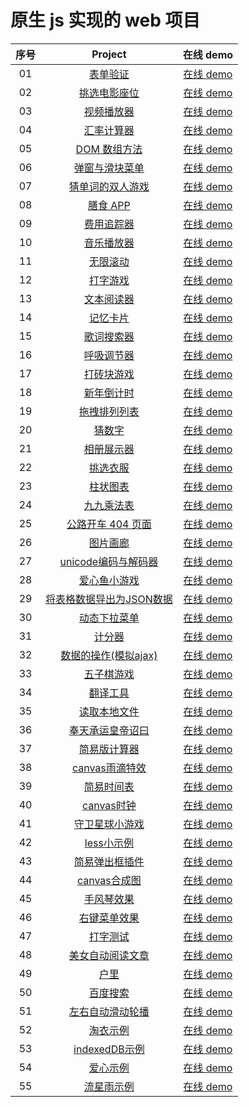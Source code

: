 # 原生 js 实现的 web 项目

| 序号 |                                                 Project                                                  |                                        在线 demo                                        |
| :--: | :------------------------------------------------------------------------------------------------------: | :-------------------------------------------------------------------------------------: |
|  01  |                [表单验证](https://github.com/eveningwater/my-web-projects/tree/master/js/1)                 |          [在线 demo](https://www.eveningwater.com/my-web-projects/js/1/)           |
|  02  |              [挑选电影座位](https://github.com/eveningwater/my-web-projects/tree/master/js/2)               |          [在线 demo](https://www.eveningwater.com/my-web-projects/js/2/)           |
|  03  |               [视频播放器](https://github.com/eveningwater/my-web-projects/tree/master/js/3)                |          [在线 demo](https://www.eveningwater.com/my-web-projects/js/3/)           |
|  04  |               [汇率计算器](https://github.com/eveningwater/my-web-projects/tree/master/js/4)                |          [在线 demo](https://www.eveningwater.com/my-web-projects/js/4/)           |
|  05  |              [DOM 数组方法](https://github.com/eveningwater/my-web-projects/tree/master/js/5)               |          [在线 demo](https://www.eveningwater.com/my-web-projects/js/5/)           |
|  06  |             [弹窗与滑块菜单](https://github.com/eveningwater/my-web-projects/tree/master/js/6)              |          [在线 demo](https://www.eveningwater.com/my-web-projects/js/6/)           |
|  07  |            [猜单词的双人游戏](https://github.com/eveningwater/my-web-projects/tree/master/js/7)             |          [在线 demo](https://www.eveningwater.com/my-web-projects/js/7/)           |
|  08  |                [膳食 APP](https://github.com/eveningwater/my-web-projects/tree/master/js/8)                 |          [在线 demo](https://www.eveningwater.com/my-web-projects/js/8/)           |
|  09  |               [费用追踪器](https://github.com/eveningwater/my-web-projects/tree/master/js/9)                |          [在线 demo](https://www.eveningwater.com/my-web-projects/js/9/)           |
|  10  |        [音乐播放器](https://github.com/eveningwater/my-web-projects/tree/master/js/10)        |     [在线 demo](https://www.eveningwater.com/my-web-projects/js/10/)     |
|  11  | [无限滚动](https://github.com/eveningwater/my-web-projects/tree/master/js/11) | [在线 demo](https://www.eveningwater.com/my-web-projects/js/11/) |
|  12  |         [打字游戏](https://github.com/eveningwater/my-web-projects/tree/master/js/12)         |     [在线 demo](https://www.eveningwater.com/my-web-projects/js/12/)      |
|  13  |  [文本阅读器](https://github.com/eveningwater/my-web-projects/tree/master/js/13)  |  [在线 demo](https://www.eveningwater.com/my-web-projects/js/13/)  |
|  14  |        [记忆卡片](https://github.com/eveningwater/my-web-projects/tree/master/js/14)        |     [在线 demo](https://www.eveningwater.com/my-web-projects/js/14/)     |
|  15  |     [歌词搜索器](https://github.com/eveningwater/my-web-projects/tree/master/js/15)      |    [在线 demo](https://www.eveningwater.com/my-web-projects/js/15/)     |
|  16  |               [呼吸调节器](https://github.com/eveningwater/my-web-projects/tree/master/js/16)               |          [在线 demo](https://www.eveningwater.com/my-web-projects/js/16/)          |
|  17  |       [打砖块游戏](https://github.com/eveningwater/my-web-projects/tree/master/js/17)       |    [在线 demo](https://www.eveningwater.com/my-web-projects/js/17/)     |
|  18  |  [新年倒计时](https://github.com/eveningwater/my-web-projects/tree/master/js/18)  |  [在线 demo](https://www.eveningwater.com/my-web-projects/js/18/)  |
|  19  |       [拖拽排列列表](https://github.com/eveningwater/my-web-projects/tree/master/js/19)       |    [在线 demo](https://www.eveningwater.com/my-web-projects/js/19/)     |
|  20  |                 [猜数字](https://github.com/eveningwater/my-web-projects/tree/master/js/20)                 |          [在线 demo](https://www.eveningwater.com/my-web-projects/js/20/)          |
|  21  |               [相册展示器](https://github.com/eveningwater/my-web-projects/tree/master/js/21)               |          [在线 demo](https://www.eveningwater.com/my-web-projects/js/21/)          |
|  22  |                [挑选衣服](https://github.com/eveningwater/my-web-projects/tree/master/js/22)                |          [在线 demo](https://www.eveningwater.com/my-web-projects/js/22/)          |
|  23  |                [柱状图表](https://github.com/eveningwater/my-web-projects/tree/master/js/23)                |          [在线 demo](https://www.eveningwater.com/my-web-projects/js/23/)          |
|  24  |               [九九乘法表](https://github.com/eveningwater/my-web-projects/tree/master/js/24)               |          [在线 demo](https://www.eveningwater.com/my-web-projects/js/24/)          |
|  25  |           [公路开车 404 页面](https://github.com/eveningwater/my-web-projects/tree/master/js/25)            |          [在线 demo](https://www.eveningwater.com/my-web-projects/js/25/)          |
|  26  |           [图片画廊](https://github.com/eveningwater/my-web-projects/tree/master/js/26)            |          [在线 demo](https://www.eveningwater.com/my-web-projects/js/26/)          |
|  27  |           [unicode编码与解码器](https://github.com/eveningwater/my-web-projects/tree/master/js/27)            |          [在线 demo](https://www.eveningwater.com/my-web-projects/js/27/)
|  28  |           [爱心鱼小游戏](https://github.com/eveningwater/my-web-projects/tree/master/js/28)            |          [在线 demo](https://www.eveningwater.com/my-web-projects/js/28/)          
|  29  |           [将表格数据导出为JSON数据](https://github.com/eveningwater/my-web-projects/tree/master/js/29)            |          [在线 demo](https://www.eveningwater.com/my-web-projects/js/29/)   
|  30  |           [动态下拉菜单](https://github.com/eveningwater/my-web-projects/tree/master/js/30)            |          [在线 demo](https://www.eveningwater.com/my-web-projects/js/30/)
|  31  |           [计分器](https://github.com/eveningwater/my-web-projects/tree/master/js/31)            |          [在线 demo](https://www.eveningwater.com/my-web-projects/js/31/)
|  32  |           [数据的操作(模拟ajax)](https://github.com/eveningwater/my-web-projects/tree/master/js/32)            |          [在线 demo](https://www.eveningwater.com/my-web-projects/js/32/)
|  33  |           [五子棋游戏](https://github.com/eveningwater/my-web-projects/tree/master/js/33)            |          [在线 demo](https://www.eveningwater.com/my-web-projects/js/33/)
|  34  |           [翻译工具](https://github.com/eveningwater/my-web-projects/tree/master/js/34)            |          [在线 demo](https://www.eveningwater.com/my-web-projects/js/34/)
|  35  |           [读取本地文件](https://github.com/eveningwater/my-web-projects/tree/master/js/35)            |          [在线 demo](https://www.eveningwater.com/my-web-projects/js/35/)
|  36  |           [奉天承运皇帝诏曰](https://github.com/eveningwater/my-web-projects/tree/master/js/36)            |          [在线 demo](https://www.eveningwater.com/my-web-projects/js/36/)    
|  37  |           [简易版计算器](https://github.com/eveningwater/my-web-projects/tree/master/js/37)            |          [在线 demo](https://www.eveningwater.com/my-web-projects/js/37/) 
|  38  |           [canvas雨滴特效](https://github.com/eveningwater/my-web-projects/tree/master/js/38)            |          [在线 demo](https://www.eveningwater.com/my-web-projects/js/38/)                  
|  39  |           [简易时间表](https://github.com/eveningwater/my-web-projects/tree/master/js/39)            |          [在线 demo](https://www.eveningwater.com/my-web-projects/js/39/)  
|  40  |           [canvas时钟](https://github.com/eveningwater/my-web-projects/tree/master/js/40)            |          [在线 demo](https://www.eveningwater.com/my-web-projects/js/40/) 
|  41  |           [守卫星球小游戏](https://github.com/eveningwater/my-web-projects/tree/master/js/41)            |          [在线 demo](https://www.eveningwater.com/my-web-projects/js/41/) 
|  42  |           [less小示例](https://github.com/eveningwater/my-web-projects/tree/master/js/42)            |          [在线 demo](https://www.eveningwater.com/my-web-projects/js/42/) 
|  43  |           [简易弹出框插件](https://github.com/eveningwater/my-web-projects/tree/master/js/43)            |          [在线 demo](https://www.eveningwater.com/my-web-projects/js/43/) 
|  44  |           [canvas合成图](https://github.com/eveningwater/my-web-projects/tree/master/js/44)            |          [在线 demo](https://www.eveningwater.com/my-web-projects/js/44/) 
|  45  |           [手风琴效果](https://github.com/eveningwater/my-web-projects/tree/master/js/45)            |          [在线 demo](https://www.eveningwater.com/my-web-projects/js/45/) 
|  46  |           [右键菜单效果](https://github.com/eveningwater/my-web-projects/tree/master/js/46)            |          [在线 demo](https://www.eveningwater.com/my-web-projects/js/46/) 
|  47  |           [打字测试](https://github.com/eveningwater/my-web-projects/tree/master/js/47)            |          [在线 demo](https://www.eveningwater.com/my-web-projects/js/47/) 
|  48  |           [美女自动阅读文章](https://github.com/eveningwater/my-web-projects/tree/master/js/48)            |          [在线 demo](https://www.eveningwater.com/my-web-projects/js/48/) 
|  49  |           [户里](https://github.com/eveningwater/my-web-projects/tree/master/js/49)            |          [在线 demo](https://www.eveningwater.com/my-web-projects/js/49/) 
|  50  |           [百度搜索](https://github.com/eveningwater/my-web-projects/tree/master/js/50)            |          [在线 demo](https://www.eveningwater.com/my-web-projects/js/50/) 
|  51  |           [左右自动滑动轮播](https://github.com/eveningwater/my-web-projects/tree/master/js/51)            |          [在线 demo](https://www.eveningwater.com/my-web-projects/js/51/) 
|  52  |           [淘衣示例](https://github.com/eveningwater/my-web-projects/tree/master/js/52)            |          [在线 demo](https://www.eveningwater.com/my-web-projects/js/52/) 
|  53  |           [indexedDB示例](https://github.com/eveningwater/my-web-projects/tree/master/js/53)            |          [在线 demo](https://www.eveningwater.com/my-web-projects/js/53/) 
|  54  |           [爱心示例](https://github.com/eveningwater/my-web-projects/tree/master/js/54)            |          [在线 demo](https://www.eveningwater.com/my-web-projects/js/54/) 
|  55  |           [流星雨示例](https://github.com/eveningwater/my-web-projects/tree/master/js/55)            |          [在线 demo](https://www.eveningwater.com/my-web-projects/js/55/) 